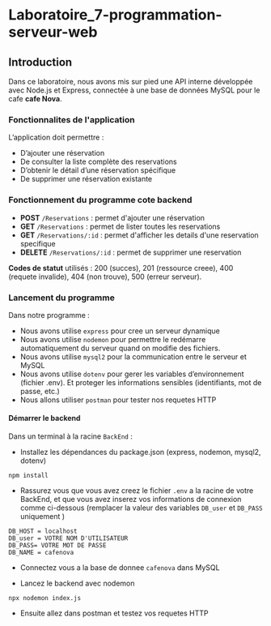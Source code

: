 # Laboratoire_7-programmation-serveur-web

## Introduction
Dans ce laboratoire, nous avons mis sur pied une API interne
développée avec Node.js et Express, connectée à une base de données
MySQL pour le cafe **cafe Nova**.

### Fonctionnalites de l'application
L’application doit permettre :
- D’ajouter une réservation 
- De consulter la liste complète des reservations 
- D’obtenir le détail d’une réservation spécifique 
- De supprimer une réservation existante

### Fonctionnement du programme cote backend
- **POST** `/Reservations` : permet d'ajouter une réservation 
- **GET** `/Reservations` : permet de lister toutes les reservations
- **GET** `/Reservations/:id` : permet d'afficher les details d'une reservation specifique
- **DELETE** `/Reservations/:id` : permet de supprimer une reservation

**Codes de statut** utilisés : 200 (succes), 201 (ressource creee), 400 (requete invalide), 404 (non trouve), 500 (erreur serveur).


### Lancement du programme 
Dans notre programme :
- Nous avons utilise `express` pour cree un serveur dynamique
- Nous avons utilise `nodemon` pour permettre le redémarre automatiquement du serveur quand on modifie des fichiers.
- Nous avons utilise `mysql2` pour la communication entre le serveur et MySQL
-  Nous avons utilise `dotenv` pour gerer les variables d’environnement (fichier .env). Et proteger les informations sensibles (identifiants, mot de passe, etc.)
- Nous allons utiliser `postman` pour tester nos requetes HTTP

#### Démarrer le backend
Dans un terminal à la racine `BackEnd` :

- Installez les dépendances du package.json (express, nodemon, mysql2, dotenv)

```
npm install
```

- Rassurez vous que vous avez creez le fichier `.env` a la racine de votre BackEnd, et que vous avez inserez vos informations de connexion comme ci-dessous (remplacer la valeur des variables `DB_user` et `DB_PASS` uniquement  )

```
DB_HOST = localhost
DB_user = VOTRE NOM D'UTILISATEUR
DB_PASS= VOTRE MOT DE PASSE
DB_NAME = cafenova
```

- Connectez vous a la base de donnee `cafenova` dans MySQL

- Lancez le backend avec nodemon 

```
npx nodemon index.js
```

- Ensuite allez dans postman et testez vos requetes HTTP
